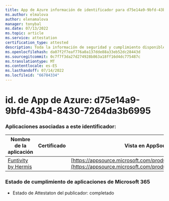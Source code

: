 ```yaml
---
title: App de Azure información de identificador para d75e14a9-9bfd-43b4-8430-7264da3b6995
ms.author: elmalova
author: elenamalova
manager: tonybal
ms.date: 07/13/2022
ms.topic: article
ms.service: attestation
certification_type: attested
description: Toda la información de seguridad y cumplimiento disponible para d75e14a9-9bfd-43b4-8430-7264da3b6995.
ms.openlocfilehash: da07f2f7eaf776a0a137dde88a33eb52dc28443d
ms.sourcegitcommit: 0c7f7f3da27d274928b863a18ff16d4dc775487c
ms.translationtype: MT
ms.contentlocale: es-ES
ms.lasthandoff: 07/14/2022
ms.locfileid: "66784334"
---
```

# <a name="azure-app-id-d75e14a9-9bfd-43b4-8430-7264da3b6995"></a>id. de App de Azure: d75e14a9-9bfd-43b4-8430-7264da3b6995


### <a name="apps-associated-with-this-id"></a>Aplicaciones asociadas a este identificador:
| **Nombre de la aplicación** | **Certificado** | **Vista en AppSource** |
|--------------|---------------|-----------------------|
| [Funtivity by Hermis](../forward/WA200004244.md) |  | [https://appsource.microsoft.com/product/office/WA200004244](https://appsource.microsoft.com/product/office/WA200004244) |

### <a name="microsoft-365-app-compliance-status"></a>Estado de cumplimiento de aplicaciones de Microsoft 365
- Estado de Attestaton del publicador: completado
